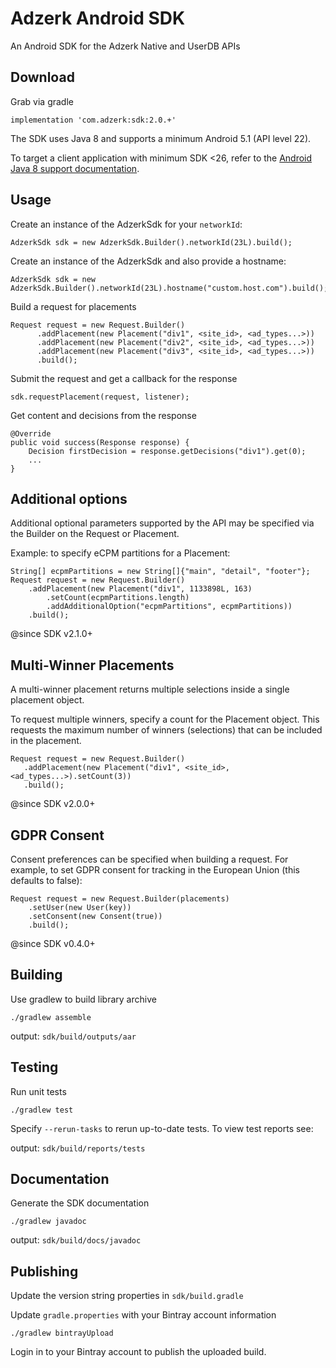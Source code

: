 # Adzerk Android SDK

An Android SDK for the Adzerk Native and UserDB APIs

## Download

Grab via gradle

    implementation 'com.adzerk:sdk:2.0.+'


The SDK uses Java 8 and supports a minimum Android 5.1 (API level 22).

To target a client application with minimum SDK <26, refer to the [Android Java 8 support documentation](https://developer.android.com/studio/write/java8-support).

## Usage

Create an instance of the AdzerkSdk for your `networkId`:

    AdzerkSdk sdk = new AdzerkSdk.Builder().networkId(23L).build();

Create an instance of the AdzerkSdk and also provide a hostname:

    AdzerkSdk sdk = new AdzerkSdk.Builder().networkId(23L).hostname("custom.host.com").build();

Build a request for placements

    Request request = new Request.Builder()
          .addPlacement(new Placement("div1", <site_id>, <ad_types...>))
          .addPlacement(new Placement("div2", <site_id>, <ad_types...>))
          .addPlacement(new Placement("div3", <site_id>, <ad_types...>))
          .build();

Submit the request and get a callback for the response

    sdk.requestPlacement(request, listener);

Get content and decisions from the response

    @Override
    public void success(Response response) {
        Decision firstDecision = response.getDecisions("div1").get(0);
        ...
    }
    
## Additional options
Additional optional parameters supported by the API may be specified via the Builder on the Request or Placement.

Example: to specify eCPM partitions for a Placement:

    String[] ecpmPartitions = new String[]{"main", "detail", "footer"};
    Request request = new Request.Builder()
        .addPlacement(new Placement("div1", 1133898L, 163)
            .setCount(ecpmPartitions.length)
            .addAdditionalOption("ecpmPartitions", ecpmPartitions))
        .build();

@since SDK v2.1.0+

## Multi-Winner Placements
A multi-winner placement returns multiple selections inside a single placement object.

To request multiple winners, specify a count for the Placement object. This requests the maximum number of winners (selections) that can be included in the placement.

    Request request = new Request.Builder()
       .addPlacement(new Placement("div1", <site_id>, <ad_types...>).setCount(3))
       .build();

@since SDK v2.0.0+

## GDPR Consent

Consent preferences can be specified when building a request. For example, to set GDPR consent for tracking in the European Union (this defaults to false):

    Request request = new Request.Builder(placements)
        .setUser(new User(key))
        .setConsent(new Consent(true))
        .build();

@since SDK v0.4.0+

## Building
Use gradlew to build library archive
```
./gradlew assemble
```
output: `sdk/build/outputs/aar`

## Testing
Run unit tests
```
./gradlew test
```
Specify `--rerun-tasks` to rerun up-to-date tests. To view test reports see:

output: `sdk/build/reports/tests`

## Documentation
Generate the SDK documentation
```
./gradlew javadoc
```

output: `sdk/build/docs/javadoc`

## Publishing
Update the version string properties in `sdk/build.gradle`

Update `gradle.properties` with your Bintray account information
```
./gradlew bintrayUpload
```
Login in to your Bintray account to publish the uploaded build.